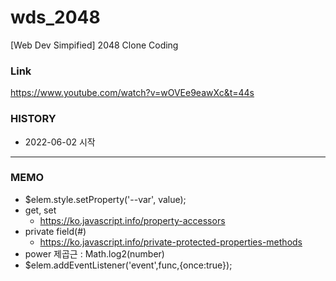 # wds_2048
[Web Dev Simpified] 2048 Clone Coding

### Link
https://www.youtube.com/watch?v=wOVEe9eawXc&t=44s

### HISTORY
* 2022-06-02 시작

----------
### MEMO
* $elem.style.setProperty('--var', value);
* get, set
    * https://ko.javascript.info/property-accessors
* private field(#)
    * https://ko.javascript.info/private-protected-properties-methods
* power 제곱근 : Math.log2(number)
* $elem.addEventListener('event',func,{once:true});
